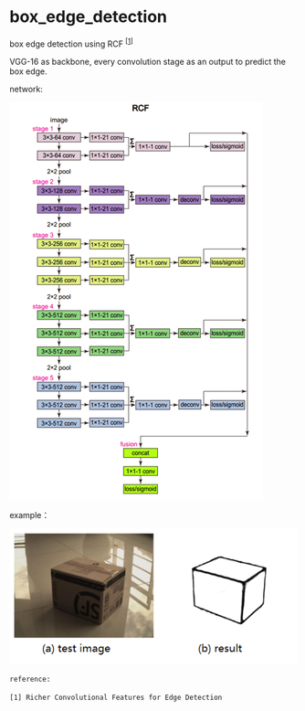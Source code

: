 # box_edge_detection

box edge detection using RCF <sup>[[1]]</sup>

VGG-16 as backbone, every convolution stage as an output to predict the box edge.

network:

![net](net.png)

example：

![example](example.png)

    reference:

    [1] Richer Convolutional Features for Edge Detection

[1]: https://arxiv.org/abs/1612.02103v2 "Richer Convolutional Features for Edge Detection"

